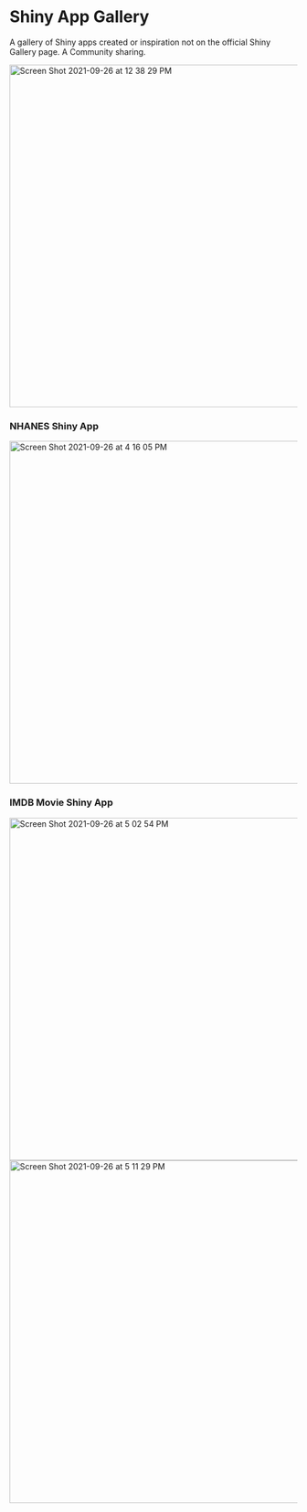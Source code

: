 # Shiny App Gallery 

A gallery of Shiny apps created or inspiration not on the official Shiny Gallery page. A Community sharing.

<img width="600" alt="Screen Shot 2021-09-26 at 12 38 29 PM" src="https://user-images.githubusercontent.com/55933131/134819996-d345037a-a591-4fbe-bd1c-189b084c2aa5.png">

### NHANES Shiny App
<img width="600" alt="Screen Shot 2021-09-26 at 4 16 05 PM" src="https://user-images.githubusercontent.com/55933131/134825973-f777bd9d-101a-4ba8-8e35-b1d5e5b1b5fb.png">


### IMDB Movie Shiny App

<img width="600" alt="Screen Shot 2021-09-26 at 5 02 54 PM" src="https://user-images.githubusercontent.com/55933131/134827120-c71a5a1e-5366-47c2-901f-5e2fb26448cc.png">
<img width="600" alt="Screen Shot 2021-09-26 at 5 11 29 PM" src="https://user-images.githubusercontent.com/55933131/134827390-af202db1-31aa-49a6-bf37-d541cd7a8322.png">
